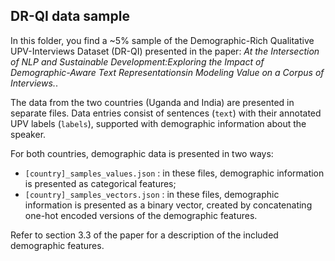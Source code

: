 ## DR-QI data sample
In this folder, you find a ~5% sample of the Demographic-Rich Qualitative UPV-Interviews Dataset (DR-QI) presented in the paper:
*At the Intersection of NLP and Sustainable Development:Exploring the Impact of Demographic-Aware Text Representationsin Modeling Value on a Corpus of Interviews.*.

The data from the two countries (Uganda and India) are presented in separate files. Data entries consist of sentences (`text`) with their annotated UPV labels (`labels`), supported with demographic information about the speaker.

For both countries, demographic data is presented in two ways: 

* `[country]_samples_values.json` : in these files, demographic information is presented as categorical features;
* `[country]_samples_vectors.json` : in these files, demographic information is presented as a binary vector, created by concatenating one-hot encoded versions of the demographic features.

Refer to section 3.3 of the paper for a description of the included demographic features.